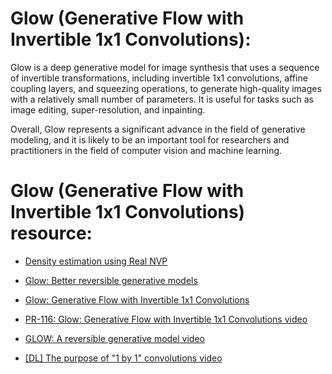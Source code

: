 # Glow (Generative Flow with Invertible 1x1 Convolutions):


Glow is a deep generative model for image synthesis that uses a sequence of invertible transformations, including invertible 1x1 convolutions, affine coupling layers, and squeezing operations, to generate high-quality images with a relatively small number of parameters. It is useful for tasks such as image editing, super-resolution, and inpainting.

Overall, Glow represents a significant advance in the field of generative modeling, and it is likely to be an important tool for researchers and practitioners in the field of computer vision and machine learning.

# Glow (Generative Flow with Invertible 1x1 Convolutions) resource:



- [Density estimation using Real NVP](https://arxiv.org/abs/1605.08803)


- [Glow: Better reversible generative models](https://openai.com/research/glow)


- [Glow: Generative Flow with Invertible 1x1 Convolutions](https://arxiv.org/abs/1807.03039)


- [PR-116: Glow: Generative Flow with Invertible 1x1 Convolutions video](https://www.youtube.com/watch?v=6OVH1i2BVAE)


- [GLOW: A reversible generative model video](https://www.youtube.com/watch?v=6SS5vc35mrY)

- [[DL] The purpose of "1 by 1" convolutions video ](https://www.youtube.com/watch?v=W4BrS66HnNQ)









